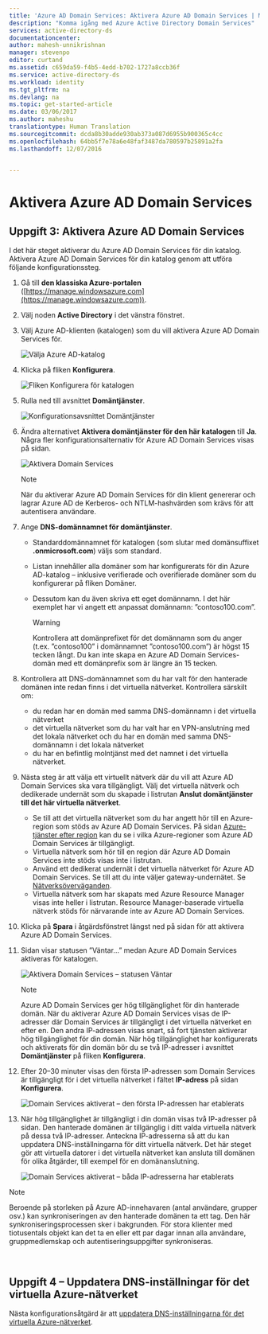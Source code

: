 ```yaml
---
title: 'Azure AD Domain Services: Aktivera Azure AD Domain Services | Microsoft Docs'
description: "Komma igång med Azure Active Directory Domain Services"
services: active-directory-ds
documentationcenter: 
author: mahesh-unnikrishnan
manager: stevenpo
editor: curtand
ms.assetid: c659da59-f4b5-4edd-b702-1727a8ccb36f
ms.service: active-directory-ds
ms.workload: identity
ms.tgt_pltfrm: na
ms.devlang: na
ms.topic: get-started-article
ms.date: 03/06/2017
ms.author: maheshu
translationtype: Human Translation
ms.sourcegitcommit: dcda8b30adde930ab373a087d6955b900365c4cc
ms.openlocfilehash: 64bb5f7e78a6e48faf3487da780597b25891a2fa
ms.lasthandoff: 12/07/2016


---
```

# <a name="enable-azure-ad-domain-services"></a>Aktivera Azure AD Domain Services
## <a name="task-3-enable-azure-ad-domain-services"></a>Uppgift 3: Aktivera Azure AD Domain Services
I det här steget aktiverar du Azure AD Domain Services för din katalog. Aktivera Azure AD Domain Services för din katalog genom att utföra följande konfigurationssteg.

1. Gå till **den klassiska Azure-portalen** ([https://manage.windowsazure.com](https://manage.windowsazure.com)).
2. Välj noden **Active Directory** i det vänstra fönstret.
3. Välj Azure AD-klienten (katalogen) som du vill aktivera Azure AD Domain Services för.

    ![Välja Azure AD-katalog](./media/active-directory-domain-services-getting-started/select-aad-directory.png)
4. Klicka på fliken **Konfigurera**.

    ![Fliken Konfigurera för katalogen](./media/active-directory-domain-services-getting-started/configure-tab.png)
5. Rulla ned till avsnittet **Domäntjänster**.

    ![Konfigurationsavsnittet Domäntjänster](./media/active-directory-domain-services-getting-started/domain-services-configuration.png)
6. Ändra alternativet **Aktivera domäntjänster för den här katalogen** till **Ja**. Några fler konfigurationsalternativ för Azure AD Domain Services visas på sidan.

    ![Aktivera Domain Services](./media/active-directory-domain-services-getting-started/enable-domain-services.png)

   > [!NOTE]
   > När du aktiverar Azure AD Domain Services för din klient genererar och lagrar Azure AD de Kerberos- och NTLM-hashvärden som krävs för att autentisera användare.
   >
   >
7. Ange **DNS-domännamnet för domäntjänster**.

   * Standarddomännamnet för katalogen (som slutar med domänsuffixet **.onmicrosoft.com**) väljs som standard.
   * Listan innehåller alla domäner som har konfigurerats för din Azure AD-katalog – inklusive verifierade och overifierade domäner som du konfigurerar på fliken Domäner.
   * Dessutom kan du även skriva ett eget domännamn. I det här exemplet har vi angett ett anpassat domännamn: ”contoso100.com”.

     > [!WARNING]
     > Kontrollera att domänprefixet för det domännamn som du anger (t.ex. ”contoso100” i domännamnet ”contoso100.com”) är högst 15 tecken långt. Du kan inte skapa en Azure AD Domain Services-domän med ett domänprefix som är längre än 15 tecken.
     >
     >
8. Kontrollera att DNS-domännamnet som du har valt för den hanterade domänen inte redan finns i det virtuella nätverket. Kontrollera särskilt om:

   * du redan har en domän med samma DNS-domännamn i det virtuella nätverket
   * det virtuella nätverket som du har valt har en VPN-anslutning med det lokala nätverket och du har en domän med samma DNS-domännamn i det lokala nätverket
   * du har en befintlig molntjänst med det namnet i det virtuella nätverket.
9. Nästa steg är att välja ett virtuellt nätverk där du vill att Azure AD Domain Services ska vara tillgängligt. Välj det virtuella nätverk och dedikerade undernät som du skapade i listrutan **Anslut domäntjänster till det här virtuella nätverket**.

   * Se till att det virtuella nätverket som du har angett hör till en Azure-region som stöds av Azure AD Domain Services. På sidan [Azure-tjänster efter region](https://azure.microsoft.com/regions/#services/) kan du se i vilka Azure-regioner som Azure AD Domain Services är tillgängligt.
   * Virtuella nätverk som hör till en region där Azure AD Domain Services inte stöds visas inte i listrutan.
   * Använd ett dedikerat undernät i det virtuella nätverket för Azure AD Domain Services. Se till att du inte väljer gateway-undernätet. Se [Nätverksöverväganden](active-directory-ds-networking.md).
   * Virtuella nätverk som har skapats med Azure Resource Manager visas inte heller i listrutan. Resource Manager-baserade virtuella nätverk stöds för närvarande inte av Azure AD Domain Services.
10. Klicka på **Spara** i åtgärdsfönstret längst ned på sidan för att aktivera Azure AD Domain Services.
11. Sidan visar statusen ”Väntar...” medan Azure AD Domain Services aktiveras för katalogen.

    ![Aktivera Domain Services – statusen Väntar](./media/active-directory-domain-services-getting-started/enable-domain-services-pendingstate.png)

    > [!NOTE]
    > Azure AD Domain Services ger hög tillgänglighet för din hanterade domän. När du aktiverar Azure AD Domain Services visas de IP-adresser där Domain Services är tillgängligt i det virtuella nätverket en efter en. Den andra IP-adressen visas snart, så fort tjänsten aktiverar hög tillgänglighet för din domän. När hög tillgänglighet har konfigurerats och aktiverats för din domän bör du se två IP-adresser i avsnittet **Domäntjänster** på fliken **Konfigurera**.
    >
    >
12. Efter 20–30 minuter visas den första IP-adressen som Domain Services är tillgängligt för i det virtuella nätverket i fältet **IP-adress** på sidan **Konfigurera**.

    ![Domain Services aktiverat – den första IP-adressen har etablerats](./media/active-directory-domain-services-getting-started/domain-services-enabled-firstdc-available.png)
13. När hög tillgänglighet är tillgängligt i din domän visas två IP-adresser på sidan. Den hanterade domänen är tillgänglig i ditt valda virtuella nätverk på dessa två IP-adresser. Anteckna IP-adresserna så att du kan uppdatera DNS-inställningarna för ditt virtuella nätverk. Det här steget gör att virtuella datorer i det virtuella nätverket kan ansluta till domänen för olika åtgärder, till exempel för en domänanslutning.

    ![Domain Services aktiverat – båda IP-adresserna har etablerats](./media/active-directory-domain-services-getting-started/domain-services-enabled-bothdcs-available.png)

> [!NOTE]
> Beroende på storleken på Azure AD-innehavaren (antal användare, grupper osv.) kan synkroniseringen av den hanterade domänen ta ett tag. Den här synkroniseringsprocessen sker i bakgrunden. För stora klienter med tiotusentals objekt kan det ta en eller ett par dagar innan alla användare, gruppmedlemskap och autentiseringsuppgifter synkroniseras.
>
>

<br>

## <a name="task-4---update-dns-settings-for-the-azure-virtual-network"></a>Uppgift 4 – Uppdatera DNS-inställningar för det virtuella Azure-nätverket
Nästa konfigurationsåtgärd är att [uppdatera DNS-inställningarna för det virtuella Azure-nätverket](active-directory-ds-getting-started-dns.md).

